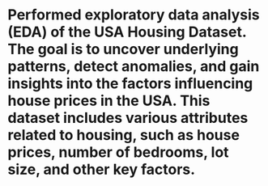 # Performed exploratory data analysis (EDA) of the USA Housing Dataset. The goal is to uncover underlying patterns, detect anomalies, and gain insights into the factors influencing house prices in the USA. This dataset includes various attributes related to housing, such as house prices, number of bedrooms, lot size, and other key factors.
